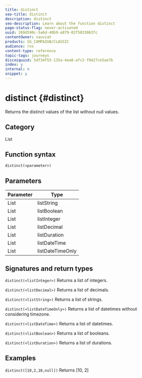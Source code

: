 ```yaml
---
title: distinct
seo-title: distinct
description: distinct
seo-description: Learn about the function distinct
page-status-flag: never-activated
uuid: 269d590c-5a6d-40b9-a879-02f5033863fc
contentOwner: sauviat
products: SG_CAMPAIGN/CLASSIC
audience: rns
content-type: reference
topic-tags: journeys
discoiquuid: 5df34f55-135a-4ea8-afc2-f9427ce5ae7b
index: y
internal: n
snippet: y
---
```


# distinct {#distinct}

Returns the distinct values of the list without null values.

## Category

List

## Function syntax

`distinct(<parameter>)`

## Parameters

| Parameter | Type             |
|-----------|------------------|
| List      | listString       |
| List      | listBoolean      |
| List      | listInteger      |
| List      | listDecimal      |
| List      | listDuration     |
| List      | listDateTime     |
| List      | listDateTimeOnly |

## Signatures and return types

`distinct(<listInteger>)`
Returns a list of integers.

`distinct(<listDecimal>)`
Returns a list of decimals.

`distinct(<listString>)`
Returns a list of strings.

`distinct(<listDateTimeOnly>)`
Returns a list of datetimes without considering timezone.

`distinct(<listDateTime>)`
Returns a list of datetimes.

`distinct(<listBoolean>)`
Returns a list of booleans.

`distinct(<listDuration>)`
Returns a list of durations.

## Examples

`distinct([10,2,10,null])`
Returns [10, 2]